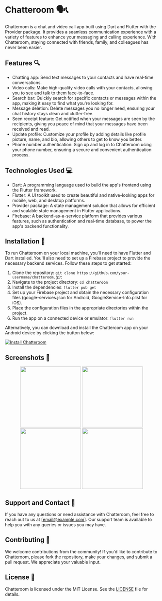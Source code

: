 # Chatteroom 🗣️📞

Chatteroom is a chat and video call app built using Dart and Flutter with the Provider package. It provides a seamless communication experience with a variety of features to enhance your messaging and calling experience. With Chatteroom, staying connected with friends, family, and colleagues has never been easier.

## Features 🔍

- Chatting app: Send text messages to your contacts and have real-time conversations.
- Video calls: Make high-quality video calls with your contacts, allowing you to see and talk to them face-to-face.
- Search bar: Quickly search for specific contacts or messages within the app, making it easy to find what you're looking for.
- Message deletion: Delete messages you no longer need, ensuring your chat history stays clean and clutter-free.
- Seen receipt feature: Get notified when your messages are seen by the recipients, giving you peace of mind that your messages have been received and read.
- Update profile: Customize your profile by adding details like profile picture, name, and bio, allowing others to get to know you better.
- Phone number authentication: Sign up and log in to Chatteroom using your phone number, ensuring a secure and convenient authentication process.

## Technologies Used 💻

- Dart: A programming language used to build the app's frontend using the Flutter framework.
- Flutter: A UI toolkit used to create beautiful and native-looking apps for mobile, web, and desktop platforms.
- Provider package: A state management solution that allows for efficient and scalable state management in Flutter applications.
- Firebase: A backend-as-a-service platform that provides various features, such as authentication and real-time database, to power the app's backend functionality.

## Installation 🚀

To run Chatteroom on your local machine, you'll need to have Flutter and Dart installed. You'll also need to set up a Firebase project to provide the necessary backend services. Follow these steps to get started:

1. Clone the repository: `git clone https://github.com/your-username/chatteroom.git`
2. Navigate to the project directory: `cd chatteroom`
3. Install the dependencies: `flutter pub get`
4. Set up your Firebase project and obtain the necessary configuration files (google-services.json for Android, GoogleService-Info.plist for iOS).
5. Place the configuration files in the appropriate directories within the project.
6. Run the app on a connected device or emulator: `flutter run`

Alternatively, you can download and install the Chatteroom app on your Android device by clicking the button below:

[![Install Chatteroom](https://img.shields.io/badge/Install-Chatteroom%20App-green.svg)](https://drive.google.com/file/d/your-apk-download-link)

## Screenshots 📱


<p align="center">
  <img src="![1](https://github.com/helloamj/Chatteroom/assets/110400753/0666be6a-9f2c-45f0-be6c-f19d7a95fb5b)" width="200"  />
  <img src="your-screenshot-url" width="200" /> 
  <img src="your-screenshot-url" width="200" />
  <img src="your-screenshot-url" width="200" />
</p>

## Support and Contact 📧

If you have any questions or need assistance with Chatteroom, feel free to reach out to us at [email@example.com]. Our support team is available to help you with any queries or issues you may have.

## Contributing 🤝

We welcome contributions from the community! If you'd like to contribute to Chatteroom, please fork the repository, make your changes, and submit a pull request. We appreciate your valuable input.

## License 📜

Chatteroom is licensed under the MIT License. See the [LICENSE](https://github.com/your-username/chatteroom/LICENSE) file for details.
